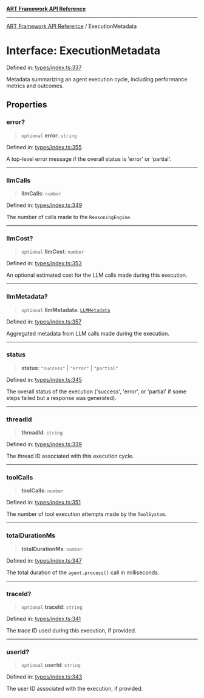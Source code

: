 [**ART Framework API Reference**](../README.md)

***

[ART Framework API Reference](../README.md) / ExecutionMetadata

# Interface: ExecutionMetadata

Defined in: [types/index.ts:337](https://github.com/hashangit/ART/blob/0c4f5068c86b5500db1290baa4792d44ebae7f9e/src/types/index.ts#L337)

Metadata summarizing an agent execution cycle, including performance metrics and outcomes.

## Properties

### error?

> `optional` **error**: `string`

Defined in: [types/index.ts:355](https://github.com/hashangit/ART/blob/0c4f5068c86b5500db1290baa4792d44ebae7f9e/src/types/index.ts#L355)

A top-level error message if the overall status is 'error' or 'partial'.

***

### llmCalls

> **llmCalls**: `number`

Defined in: [types/index.ts:349](https://github.com/hashangit/ART/blob/0c4f5068c86b5500db1290baa4792d44ebae7f9e/src/types/index.ts#L349)

The number of calls made to the `ReasoningEngine`.

***

### llmCost?

> `optional` **llmCost**: `number`

Defined in: [types/index.ts:353](https://github.com/hashangit/ART/blob/0c4f5068c86b5500db1290baa4792d44ebae7f9e/src/types/index.ts#L353)

An optional estimated cost for the LLM calls made during this execution.

***

### llmMetadata?

> `optional` **llmMetadata**: [`LLMMetadata`](LLMMetadata.md)

Defined in: [types/index.ts:357](https://github.com/hashangit/ART/blob/0c4f5068c86b5500db1290baa4792d44ebae7f9e/src/types/index.ts#L357)

Aggregated metadata from LLM calls made during the execution.

***

### status

> **status**: `"success"` \| `"error"` \| `"partial"`

Defined in: [types/index.ts:345](https://github.com/hashangit/ART/blob/0c4f5068c86b5500db1290baa4792d44ebae7f9e/src/types/index.ts#L345)

The overall status of the execution ('success', 'error', or 'partial' if some steps failed but a response was generated).

***

### threadId

> **threadId**: `string`

Defined in: [types/index.ts:339](https://github.com/hashangit/ART/blob/0c4f5068c86b5500db1290baa4792d44ebae7f9e/src/types/index.ts#L339)

The thread ID associated with this execution cycle.

***

### toolCalls

> **toolCalls**: `number`

Defined in: [types/index.ts:351](https://github.com/hashangit/ART/blob/0c4f5068c86b5500db1290baa4792d44ebae7f9e/src/types/index.ts#L351)

The number of tool execution attempts made by the `ToolSystem`.

***

### totalDurationMs

> **totalDurationMs**: `number`

Defined in: [types/index.ts:347](https://github.com/hashangit/ART/blob/0c4f5068c86b5500db1290baa4792d44ebae7f9e/src/types/index.ts#L347)

The total duration of the `agent.process()` call in milliseconds.

***

### traceId?

> `optional` **traceId**: `string`

Defined in: [types/index.ts:341](https://github.com/hashangit/ART/blob/0c4f5068c86b5500db1290baa4792d44ebae7f9e/src/types/index.ts#L341)

The trace ID used during this execution, if provided.

***

### userId?

> `optional` **userId**: `string`

Defined in: [types/index.ts:343](https://github.com/hashangit/ART/blob/0c4f5068c86b5500db1290baa4792d44ebae7f9e/src/types/index.ts#L343)

The user ID associated with the execution, if provided.
